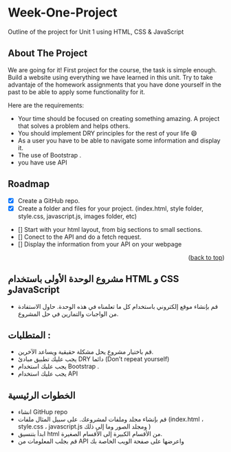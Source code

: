 # Week-One-Project
Outline of the project for Unit 1 using HTML, CSS &amp; JavaScript


<!-- ABOUT THE PROJECT -->
## About The Project


We are going for it! First project for the course, the task is simple enough. Build a website using everything we have learned in this unit. Try to take advantaje of the homework assignments that you have done yourself in the past to be able to apply some functionality for it.

Here are the requirements:
* Your time should be focused on creating something amazing. A project that solves a problem and helps others.
* You should implement DRY principles for the rest of your life :smile:
* As a user you have to be able to navigate some information and display it.
* The use of Bootstrap .
* you have use API

## Roadmap

- [x] Create a GitHub repo.
- [x] Create a folder and files for your project. (index.html, style folder, style.css, javascript.js, images folder, etc)
- [] Start with your html layout, from big sections to small sections.
- [] Conect to the API and do a fetch request.
- [] Display the information from your API on your webpage


<p align="right">(<a href="#top">back to top</a>)</p>


## مشروع الوحدة الأولى باستخدام HTML و CSS وJavaScript
* قم بإنشاء موقع إلكتروني باستخدام كل ما تعلمناه في هذه الوحدة. حاول الاستفادة من الواجبات والتمارين في حل المشروع.

## المتطلبات :
* قم باختيار مشروع يحل مشكلة  حقيقية ويساعد الآخرين.
* يجب عليك تطبيق مبادئ DRY دائما (Don’t repeat yourself)
* يجب عليك استخدام Bootstrap .
* يجب عليك استخدام API
## الخطوات الرئيسية
* انشاء GitHup repo
* قم بإنشاء مجلد وملفات لمشروعك. على سبيل المثال ملفات (index.html ، style.css ، javascript.js ومجلد الصور وما إلى ذلك )
* ابدأ بتنسيق html من الأقسام الكبيرة إلى الأقسام الصغيرة.
* قم بجلب المعلومات من API واعرضها على صفحة الويب الخاصة بك


